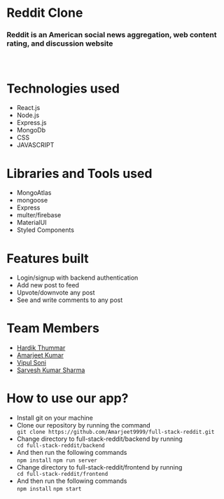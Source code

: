 <h1>Reddit Clone</h1>
<h3>
  Reddit is an American social news aggregation, web content rating, and discussion website
  <p></p>
  <br/>

</h3>
<h1>Technologies used</h1>
<ul>
  
  <li>React.js</li>
  <li>Node.js</li>
  <li>Express.js</li>
  <li>MongoDb</li>
<li>CSS</li>
  <li>JAVASCRIPT</li>
  </ul>

<h1>Libraries and Tools used</h1>
<ul>
<li>MongoAtlas</li>
  <li>mongoose</li>
<li>Express</li>
  <li>multer/firebase</li>
  <li>MaterialUI</li>
  <li>Styled Components</li>
  </ul>
  
<h1>Features built</h1>
<ul>
<li>Login/signup with backend authentication</li>
  <li>Add new post to feed</li>
   <li>Upvote/downvote any post</li>
   <li>See and write comments to any post</li>
  </ul>

<h1>Team Members</h1>
<ul>
  <li><a href="https://github.com/HardikThummar97">Hardik Thummar</a></li>
  <li><a href="https://github.com/Amarjeet9999">Amarjeet Kumar</a></li>
  <li><a href="https://github.com/Vipul4439">Vipul Soni</a></li>
  <li><a href="https://github.com/SARVESHSHARMA-SKS">
Sarvesh Kumar Sharma
  </a></li>
<!--   <li><a href="">Anurag</a></li> -->
 
 
  </ul>
<h1>How to use our app?</h1>
<ul>
  <li>Install git on your machine</li>
  <li>Clone our repository by running the command </li>
  <code>git clone https://github.com/Amarjeet9999/full-stack-reddit.git</code>
  <li>Change directory to full-stack-reddit/backend by running </li>
  <code>cd full-stack-reddit/backend</code>
  <li>And then run the following commands</li>
  <code>npm install</code>
  <code>npm run server</code>
  <li>Change directory to full-stack-reddit/frontend by running </li>
  <code>cd full-stack-reddit/frontend</code>
  <li>And then run the following commands</li>
  <code>npm install</code>
  <code>npm start</code>
  </ul>
